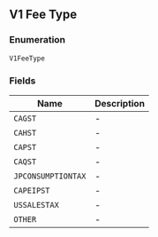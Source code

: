 ## V1 Fee Type

### Enumeration

`V1FeeType`

### Fields

| Name | Description |
|  --- | --- |
| `CAGST` | - |
| `CAHST` | - |
| `CAPST` | - |
| `CAQST` | - |
| `JPCONSUMPTIONTAX` | - |
| `CAPEIPST` | - |
| `USSALESTAX` | - |
| `OTHER` | - |

